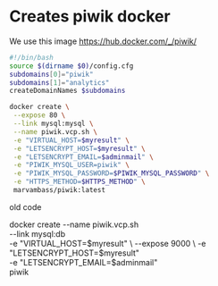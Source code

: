 # Creates piwik docker

We use this image https://hub.docker.com/_/piwik/

```bash
#!/bin/bash
source $(dirname $0)/config.cfg
subdomains[0]="piwik"
subdomains[1]="analytics"
createDomainNames $subdomains

docker create \
 --expose 80 \
 --link mysql:mysql \
 --name piwik.vcp.sh \
 -e "VIRTUAL_HOST=$myresult" \
 -e "LETSENCRYPT_HOST=$myresult" \
 -e "LETSENCRYPT_EMAIL=$adminmail" \
 -e "PIWIK_MYSQL_USER=piwik" \
 -e "PIWIK_MYSQL_PASSWORD=$PIWIK_MYSQL_PASSWORD" \
 -e "HTTPS_METHOD=$HTTPS_METHOD" \
 marvambass/piwik:latest
```

old code

docker create --name piwik.vcp.sh \
 --link mysql:db \
 -e "VIRTUAL_HOST=$myresult" \
 --expose 9000 \
 -e "LETSENCRYPT_HOST=$myresult" \
 -e "LETSENCRYPT_EMAIL=$adminmail" \
 piwik
